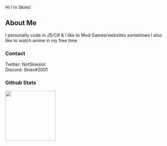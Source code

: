 Hi I'm Skies!

## About Me
I personally code in JS/C# & I like to Mod Games/websites sometimes I also like to watch anime in my free time

### Contact
Twitter: NotSkieslol <br />
Discord: Skies#2001

### Github Stats
<img src='https://github-readme-stats.vercel.app/api?username=Skieslol&show_icons=true&theme=dark' height="160">
